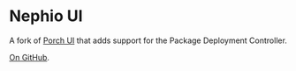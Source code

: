 Nephio UI
=========

A fork of [Porch UI](https://github.com/GoogleContainerTools/kpt-backstage-plugins)
that adds support for the Package Deployment Controller.

[On GitHub](https://github.com/christopherfry/kpt-backstage-plugins/tree/cfry/nephio).
